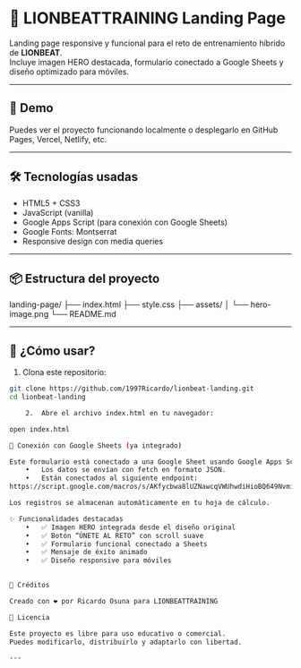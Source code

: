 # 🦁 LIONBEATTRAINING Landing Page

Landing page responsive y funcional para el reto de entrenamiento híbrido de **LIONBEAT**.  
Incluye imagen HERO destacada, formulario conectado a Google Sheets y diseño optimizado para móviles.

---

## 🚀 Demo

Puedes ver el proyecto funcionando localmente o desplegarlo en GitHub Pages, Vercel, Netlify, etc.

---

## 🛠 Tecnologías usadas

- HTML5 + CSS3
- JavaScript (vanilla)
- Google Apps Script (para conexión con Google Sheets)
- Google Fonts: Montserrat
- Responsive design con media queries

---

## 📦 Estructura del proyecto

landing-page/
├── index.html
├── style.css
├── assets/
│   └── hero-image.png
└── README.md

---

## 📝 ¿Cómo usar?

1. Clona este repositorio:

```bash
git clone https://github.com/1997Ricardo/lionbeat-landing.git
cd lionbeat-landing

	2.	Abre el archivo index.html en tu navegador:

open index.html

📩 Conexión con Google Sheets (ya integrado)

Este formulario está conectado a una Google Sheet usando Google Apps Script.
	•	Los datos se envían con fetch en formato JSON.
	•	Están conectados al siguiente endpoint:
https://script.google.com/macros/s/AKfycbwa8lUZNawcqVWUhwdiHioBQ649NvmiIXF9kJgo8kkUdQ9CDFgS4PkhYLJZECwfJrrVsA/exec

Los registros se almacenan automáticamente en tu hoja de cálculo.

✨ Funcionalidades destacadas
	•	✅ Imagen HERO integrada desde el diseño original
	•	✅ Botón “ÚNETE AL RETO” con scroll suave
	•	✅ Formulario funcional conectado a Sheets
	•	✅ Mensaje de éxito animado
	•	✅ Diseño responsive para móviles
	

🙌 Créditos

Creado con ❤️ por Ricardo Osuna para LIONBEATTRAINING

📄 Licencia

Este proyecto es libre para uso educativo o comercial.
Puedes modificarlo, distribuirlo y adaptarlo con libertad.

---
